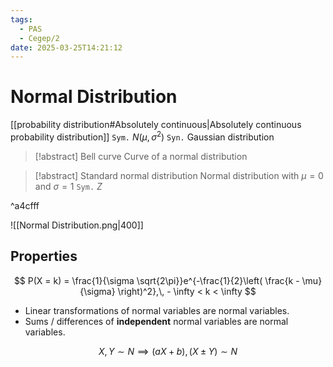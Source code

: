 ```yaml
---
tags:
  - PAS
  - Cegep/2
date: 2025-03-25T14:21:12
---
```


# Normal Distribution

[[probability distribution#Absolutely continuous|Absolutely continuous probability distribution]]
`Sym.` $N(\mu, \sigma^2)$
`Syn.` Gaussian distribution

> [!abstract] Bell curve
> Curve of a normal distribution

> [!abstract] Standard normal distribution
> Normal distribution with $\mu = 0$ and $\sigma = 1$
> `Sym.` $Z$

^a4cfff

![[Normal Distribution.png|400]]

## Properties

$$
P(X = k) = \frac{1}{\sigma \sqrt{2\pi}}e^{-\frac{1}{2}\left( \frac{k - \mu}{\sigma} \right)^2},\, - \infty < k < \infty
$$

- Linear transformations of normal variables are normal variables.
- Sums / differences of **independent** normal variables are normal variables.

$$
X, Y \sim N \implies (aX + b), (X \pm Y) \sim N
$$